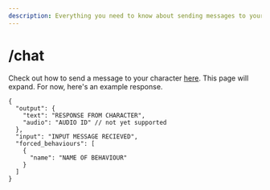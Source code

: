 ```yaml
---
description: Everything you need to know about sending messages to your character.
---
```


# /chat

Check out how to send a message to your character [here](../start/unity.md). This page will expand. For now, here's an example response.

```
{
  "output": {
    "text": "RESPONSE FROM CHARACTER",
    "audio": "AUDIO ID" // not yet supported
  },
  "input": "INPUT MESSAGE RECIEVED",
  "forced_behaviours": [
    {
      "name": "NAME OF BEHAVIOUR"
    }
  ]
}
```

